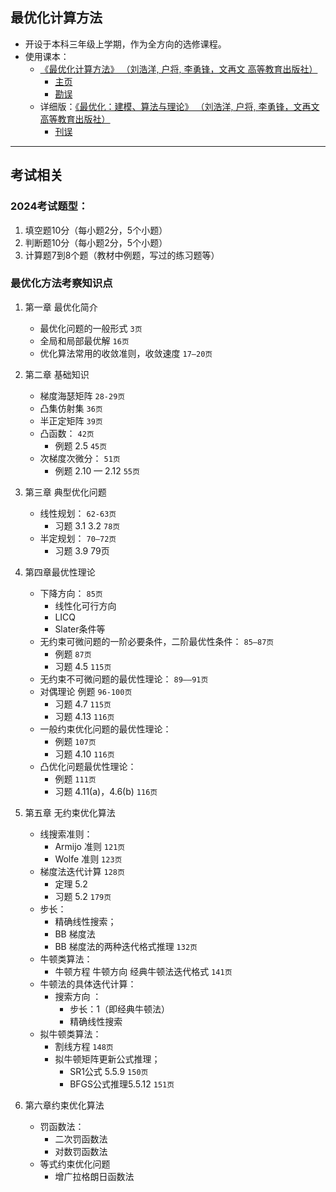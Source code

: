 ## 最优化计算方法

- 开设于本科三年级上学期，作为全方向的选修课程。
- 使用课本：
    - [《最优化计算方法》 （刘浩洋, 户将, 李勇锋，文再文 高等教育出版社）](http://faculty.bicmr.pku.edu.cn/~wenzw/optbook/opt1-short.pdf)
        - [主页](/ProjectDocs/Mathematic/OptFile/最优化：建模、算法与理论_最优化计算方法.html)
        - [勘误](http://faculty.bicmr.pku.edu.cn/~wenzw/optbook/errata-short.pdf)
    - 详细版：[《最优化：建模、算法与理论》 （刘浩洋, 户将, 李勇锋，文再文 高等教育出版社）](http://faculty.bicmr.pku.edu.cn/~wenzw/optbook/opt1.pdf)
        - [刊误](http://faculty.bicmr.pku.edu.cn/~wenzw/optbook/errata.pdf)



---



## 考试相关

### 2024考试题型：
1. 填空题10分（每小题2分，5个小题）
2. 判断题10分（每小题2分，5个小题）
3. 计算题7到8个题（教材中例题，写过的练习题等）

### 最优化方法考察知识点
1. 第一章 最优化简介
    - 最优化问题的一般形式 `3页`
    - 全局和局部最优解 `16页`
    - 优化算法常用的收敛准则，收敛速度 `17—20页`

2. 第二章 基础知识
    - 梯度海瑟矩阵 `28-29页`
    - 凸集仿射集 `36页`
    - 半正定矩阵 `39页`
    - 凸函数： `42页`
        - 例题 2.5  `45页`
    - 次梯度次微分： `51页`
        - 例题 2.10 — 2.12 `55页`

3. 第三章 典型优化问题
    - 线性规划： `62-63页`
        - 习题 3.1 3.2 `78页`
    - 半定规划： `70—72页`
        - 习题 3.9 79页

4. 第四章最优性理论
    - 下降方向： `85页`
        - 线性化可行方向
        - LICQ
        - Slater条件等
    - 无约束可微问题的一阶必要条件，二阶最优性条件： `85—87页 `
        - 例题  `87页`
        - 习题 4.5 `115页`
    - 无约束不可微问题的最优性理论： `89——91页`
    - 对偶理论 例题 `96-100页`
        - 习题 4.7 `115页`
        - 习题 4.13 `116页 ` 
    - 一般约束优化问题的最优性理论：
        - 例题 `107页`
        - 习题 4.10 `116页`
    - 凸优化问题最优性理论：
        - 例题 `111页`
        - 习题 4.11(a)，4.6(b) `116页`

5. 第五章 无约束优化算法
    - 线搜索准则：
        - Armijo 准则 `121页`
        - Wolfe 准则 `123页`
    - 梯度法迭代计算 `128页`
        - 定理 5.2
        - 习题 5.2 `179页`
    - 步长：
        - 精确线性搜索；
        - BB 梯度法
        - BB 梯度法的两种迭代格式推理 `132页`
    - 牛顿类算法：
        - 牛顿方程 牛顿方向 经典牛顿法迭代格式 `141页`
    - 牛顿法的具体迭代计算：
        - 搜索方向 ：
            - 步长：1（即经典牛顿法）
            - 精确线性搜索
    - 拟牛顿类算法：
        - 割线方程 `148页`
        - 拟牛顿矩阵更新公式推理；
            - SR1公式 5.5.9 `150页`
            - BFGS公式推理5.5.12 `151页`

6. 第六章约束优化算法
    - 罚函数法：
        - 二次罚函数法
        - 对数罚函数法
    - 等式约束优化问题
        - 增广拉格朗日函数法 


 
